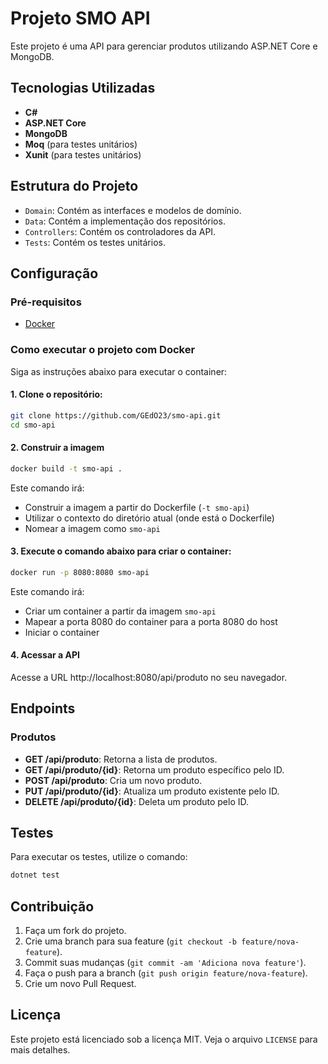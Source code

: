 # Projeto SMO API

Este projeto é uma API para gerenciar produtos utilizando ASP.NET Core e MongoDB.

## Tecnologias Utilizadas

- **C#**
- **ASP.NET Core**
- **MongoDB**
- **Moq** (para testes unitários)
- **Xunit** (para testes unitários)

## Estrutura do Projeto

- `Domain`: Contém as interfaces e modelos de domínio.
- `Data`: Contém a implementação dos repositórios.
- `Controllers`: Contém os controladores da API.
- `Tests`: Contém os testes unitários.

## Configuração

### Pré-requisitos

- [Docker](https://www.docker.com/)

### Como executar o projeto com Docker

Siga as instruções abaixo para executar o container:

#### 1. Clone o repositório:

```sh
git clone https://github.com/GEdO23/smo-api.git
cd smo-api
```

#### 2. Construir a imagem

```sh
docker build -t smo-api .
```
Este comando irá:
- Construir a imagem a partir do Dockerfile (`-t smo-api`)
- Utilizar o contexto do diretório atual (onde está o Dockerfile)
- Nomear a imagem como `smo-api`

#### 3. Execute o comando abaixo para criar o container:

```sh
docker run -p 8080:8080 smo-api
```
Este comando irá:
- Criar um container a partir da imagem `smo-api`
- Mapear a porta 8080 do container para a porta 8080 do host
- Iniciar o container

####  4. Acessar a API 
Acesse a URL http://localhost:8080/api/produto no seu navegador.

## Endpoints

### Produtos

- **GET /api/produto**: Retorna a lista de produtos.
- **GET /api/produto/{id}**: Retorna um produto específico pelo ID.
- **POST /api/produto**: Cria um novo produto.
- **PUT /api/produto/{id}**: Atualiza um produto existente pelo ID.
- **DELETE /api/produto/{id}**: Deleta um produto pelo ID.

## Testes

Para executar os testes, utilize o comando:

```sh
dotnet test
```

## Contribuição

1. Faça um fork do projeto.
2. Crie uma branch para sua feature (`git checkout -b feature/nova-feature`).
3. Commit suas mudanças (`git commit -am 'Adiciona nova feature'`).
4. Faça o push para a branch (`git push origin feature/nova-feature`).
5. Crie um novo Pull Request.

## Licença

Este projeto está licenciado sob a licença MIT. Veja o arquivo `LICENSE` para mais detalhes.

